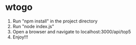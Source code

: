 wtogo
=====
1) Run "npm install" in the project directory
2) Run "node index.js"
3) Open a browser and navigate to localhost:3000/api/top5
4) Enjoy!!!

